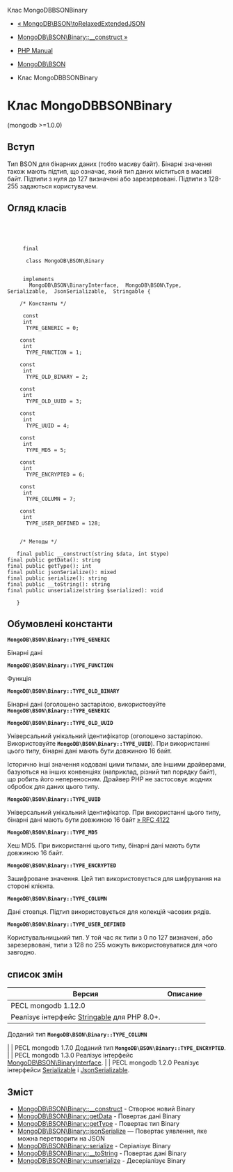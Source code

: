 Клас MongoDBBSONBinary

-   [« MongoDB\\BSON\\toRelaxedExtendedJSON](function.mongodb.bson-torelaxedextendedjson.html)
    
-   [MongoDB\\BSON\\Binary::\_\_construct »](mongodb-bson-binary.construct.html)
    
-   [PHP Manual](index.html)
    
-   [MongoDB\\BSON](book.bson.html)
    
-   Клас MongoDBBSONBinary
    

# Клас MongoDBBSONBinary

(mongodb >=1.0.0)

## Вступ

Тип BSON для бінарних даних (тобто масиву байт). Бінарні значення також мають підтип, що означає, який тип даних міститься в масиві байт. Підтипи з нуля до 127 визначені або зарезервовані. Підтипи з 128-255 задаються користувачем.

## Огляд класів

```classsynopsis


    
    
     final
     
      class MongoDB\BSON\Binary
     

     implements 
       MongoDB\BSON\BinaryInterface,  MongoDB\BSON\Type,  Serializable,  JsonSerializable,  Stringable {
    
    /* Константы */
    
     const
     int
      TYPE_GENERIC = 0;

    const
     int
      TYPE_FUNCTION = 1;

    const
     int
      TYPE_OLD_BINARY = 2;

    const
     int
      TYPE_OLD_UUID = 3;

    const
     int
      TYPE_UUID = 4;

    const
     int
      TYPE_MD5 = 5;

    const
     int
      TYPE_ENCRYPTED = 6;

    const
     int
      TYPE_COLUMN = 7;

    const
     int
      TYPE_USER_DEFINED = 128;


    /* Методы */
    
   final public __construct(string $data, int $type)
final public getData(): string
final public getType(): int
final public jsonSerialize(): mixed
final public serialize(): string
final public __toString(): string
final public unserialize(string $serialized): void

   }
```

## Обумовлені константи

**`MongoDB\BSON\Binary::TYPE_GENERIC`**

Бінарні дані

**`MongoDB\BSON\Binary::TYPE_FUNCTION`**

Функція

**`MongoDB\BSON\Binary::TYPE_OLD_BINARY`**

Бінарні дані (оголошено застарілою, використовуйте **`MongoDB\BSON\Binary::TYPE_GENERIC`**

**`MongoDB\BSON\Binary::TYPE_OLD_UUID`**

Універсальний унікальний ідентифікатор (оголошено застарілою. Використовуйте **`MongoDB\BSON\Binary::TYPE_UUID`**). При використанні цього типу, бінарні дані мають бути довжиною 16 байт.

Історично інші значення кодовані цими типами, але іншими драйверами, базуються на інших конвенціях (наприклад, різний тип порядку байт), що робить його непереносним. Драйвер PHP не застосовує жодних обробок для даних цього типу.

**`MongoDB\BSON\Binary::TYPE_UUID`**

Універсальний унікальний ідентифікатор. При використанні цього типу, бінарні дані мають бути довжиною 16 байт [» RFC 4122](http://www.faqs.org/rfcs/rfc4122)

**`MongoDB\BSON\Binary::TYPE_MD5`**

Хеш MD5. При використанні цього типу, бінарні дані мають бути довжиною 16 байт.

**`MongoDB\BSON\Binary::TYPE_ENCRYPTED`**

Зашифроване значення. Цей тип використовується для шифрування на стороні клієнта.

**`MongoDB\BSON\Binary::TYPE_COLUMN`**

Дані стовпця. Підтип використовується для колекцій часових рядів.

**`MongoDB\BSON\Binary::TYPE_USER_DEFINED`**

Користувальницький тип. У той час як типи з 0 по 127 визначені, або зарезервовані, типи з 128 по 255 можуть використовуватися для чого завгодно.

## список змін

| Версия                                                               | Описание |
|----------------------------------------------------------------------|----------|
| PECL mongodb 1.12.0                                                  |          |
| Реалізує інтерфейс [Stringable](class.stringable.html) для PHP 8.0+. |          |

Доданий тип **`MongoDB\BSON\Binary::TYPE_COLUMN`**

| | PECL mongodb 1.7.0 Доданий тип **`MongoDB\BSON\Binary::TYPE_ENCRYPTED`**. | | PECL mongodb 1.3.0 Реалізує інтерфейс [MongoDB\\BSON\\BinaryInterface](class.mongodb-bson-binaryinterface.html). | | PECL mongodb 1.2.0 Реалізує інтерфейси [Serializable](class.serializable.html) і [JsonSerializable](class.jsonserializable.html).

## Зміст

-   [MongoDB\\BSON\\Binary::\_\_construct](mongodb-bson-binary.construct.html) - Створює новий Binary
-   [MongoDB\\BSON\\Binary::getData](mongodb-bson-binary.getdata.html) - Повертає дані Binary
-   [MongoDB\\BSON\\Binary::getType](mongodb-bson-binary.gettype.html) - Повертає тип Binary
-   [MongoDB\\BSON\\Binary::jsonSerialize](mongodb-bson-binary.jsonserialize.html) — Повертає уявлення, яке можна перетворити на JSON
-   [MongoDB\\BSON\\Binary::serialize](mongodb-bson-binary.serialize.html) - Серіалізує Binary
-   [MongoDB\\BSON\\Binary::\_\_toString](mongodb-bson-binary.tostring.html) - Повертає дані Binary
-   [MongoDB\\BSON\\Binary::unserialize](mongodb-bson-binary.unserialize.html) - Десеріалізує Binary